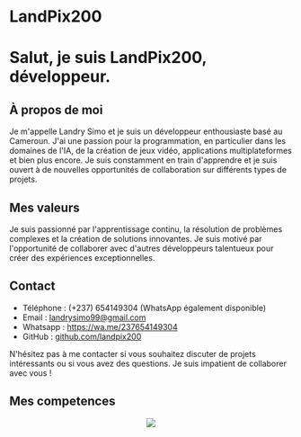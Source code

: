 

# LandPix200
# Salut, je suis LandPix200, développeur.

## À propos de moi
Je m'appelle Landry Simo et je suis un développeur enthousiaste basé au Cameroun. J'ai une passion pour la programmation, en particulier dans les domaines de l'IA, de la création de jeux vidéo, applications multiplateformes et bien plus encore. Je suis constamment en train d'apprendre et je suis ouvert à de nouvelles opportunités de collaboration sur différents types de projets.

## Mes valeurs
Je suis passionné par l'apprentissage continu, la résolution de problèmes complexes et la création de solutions innovantes. Je suis motivé par l'opportunité de collaborer avec d'autres développeurs talentueux pour créer des expériences exceptionnelles.

## Contact
- Téléphone : (+237) 654149304 (WhatsApp également disponible)
- Email : landrysimo99@gmail.com
- Whatsapp : https://wa.me/237654149304
- GitHub : [github.com/landpix200](https://github.com/landpix200)

N'hésitez pas à me contacter si vous souhaitez discuter de projets intéressants ou si vous avez des questions. Je suis impatient de collaborer avec vous !




## Mes competences
<p align="center">
  <a href="https://skillicons.dev">
    <img src="https://skillicons.dev/icons?i=python,c,java,flutter,js,html,css,django,firebase,github,godot,nodejs" />
  </a>
</p>


